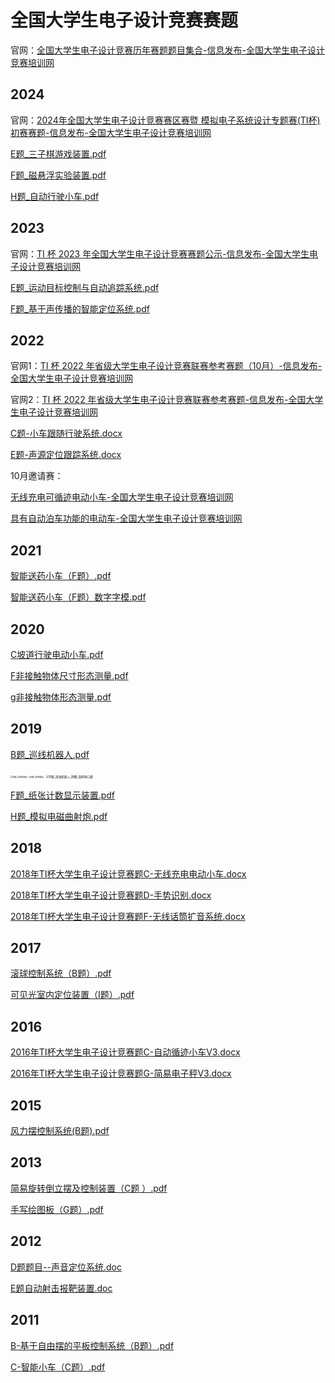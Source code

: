# 全国大学生电子设计竞赛赛题

官网：[全国大学生电子设计竞赛历年赛题题目集合-信息发布-全国大学生电子设计竞赛培训网](https://www.nuedc-training.com.cn/index/news/details/new_id/323)

## 2024

官网：[2024年全国大学生电子设计竞赛赛区赛暨 模拟电子系统设计专题赛(TI杯)初赛赛题-信息发布-全国大学生电子设计竞赛培训网](https://www.nuedc-training.com.cn/index/news/details/new_id/329)

 [E题_三子棋游戏装置.pdf](/docs/历年电赛赛题_localdata/E题_三子棋游戏装置.pdf) 

 [F题_磁悬浮实验装置.pdf](/docs/历年电赛赛题_localdata/F题_磁悬浮实验装置.pdf) 

 [H题_自动行驶小车.pdf](/docs/历年电赛赛题_localdata/H题_自动行驶小车.pdf) 

## 2023

官网：[TI 杯 2023 年全国大学生电子设计竞赛赛题公示-信息发布-全国大学生电子设计竞赛培训网](https://www.nuedc-training.com.cn/index/news/details/new_id/310)

 [E题_运动目标控制与自动追踪系统.pdf](/docs/历年电赛赛题_localdata/E题_运动目标控制与自动追踪系统.pdf) 

 [F题_基于声传播的智能定位系统.pdf](/docs/历年电赛赛题_localdata/F题_基于声传播的智能定位系统.pdf) 

## 2022

官网1：[TI 杯 2022 年省级大学生电子设计竞赛联赛参考赛题（10月）-信息发布-全国大学生电子设计竞赛培训网](https://www.nuedc-training.com.cn/index/news/details/new_id/299)

官网2：[TI 杯 2022 年省级大学生电子设计竞赛联赛参考赛题-信息发布-全国大学生电子设计竞赛培训网](https://www.nuedc-training.com.cn/index/news/details/new_id/297)

 [C题-小车跟随行驶系统.docx](/docs/历年电赛赛题_localdata/C题-小车跟随行驶系统.docx) 

 [E题-声源定位跟踪系统.docx](/docs/历年电赛赛题_localdata/E题-声源定位跟踪系统.docx) 

10月邀请赛：

[无线充电可循迹电动小车-全国大学生电子设计竞赛培训网](https://res.nuedc-training.com.cn/topic/2022/topic_79.html)

[具有自动泊车功能的电动车-全国大学生电子设计竞赛培训网](https://res.nuedc-training.com.cn/topic/2022/topic_80.html)

## 2021

 [智能送药小车（F题）.pdf](/docs/历年电赛赛题_localdata/智能送药小车（F题）.pdf) 

 [智能送药小车（F题）数字字模.pdf](/docs/历年电赛赛题_localdata/智能送药小车（F题）数字字模.pdf) 

## 2020

 [C坡道行驶电动小车.pdf](/docs/历年电赛赛题_localdata/C坡道行驶电动小车.pdf) 

 [F非接触物体尺寸形态测量.pdf](/docs/历年电赛赛题_localdata/F非接触物体尺寸形态测量.pdf) 

 [g非接触物体形态测量.pdf](/docs/历年电赛赛题_localdata/g非接触物体形态测量.pdf) 

## 2019

 [B题_巡线机器人.pdf](/docs/历年电赛赛题_localdata/B题_巡线机器人.pdf) 

<img src="/docs/历年电赛赛题_localdata/B题_巡线机器人_附图_场地铺设.jpg" alt="B题_巡线机器人_附图_场地铺设" style="zoom: 25%;" />

<img src="/docs/历年电赛赛题_localdata/B题_巡线机器人_附图_悬停同心圆.jpg" alt="B题_巡线机器人_附图_悬停同心圆" style="zoom:33%;" />

 [F题_纸张计数显示装置.pdf](/docs/历年电赛赛题_localdata/F题_纸张计数显示装置.pdf) 

 [H题_模拟电磁曲射炮.pdf](/docs/历年电赛赛题_localdata/H题_模拟电磁曲射炮.pdf) 

## 2018

 [2018年TI杯大学生电子设计竞赛题C-无线充电电动小车.docx](/docs/历年电赛赛题_localdata/2018年TI杯大学生电子设计竞赛题C-无线充电电动小车.docx) 

 [2018年TI杯大学生电子设计竞赛题D-手势识别.docx](/docs/历年电赛赛题_localdata/2018年TI杯大学生电子设计竞赛题D-手势识别.docx) 

 [2018年TI杯大学生电子设计竞赛题F-无线话筒扩音系统.docx](/docs/历年电赛赛题_localdata/2018年TI杯大学生电子设计竞赛题F-无线话筒扩音系统.docx) 

## 2017

 [滚球控制系统（B题）.pdf](/docs/历年电赛赛题_localdata/滚球控制系统（B题）.pdf) 

 [可见光室内定位装置（I题）.pdf](/docs/历年电赛赛题_localdata/可见光室内定位装置（I题）.pdf) 

## 2016

 [2016年TI杯大学生电子设计竞赛题C-自动循迹小车V3.docx](/docs/历年电赛赛题_localdata/2016年TI杯大学生电子设计竞赛题C-自动循迹小车V3.docx) 

 [2016年TI杯大学生电子设计竞赛题G-简易电子秤V3.docx](/docs/历年电赛赛题_localdata/2016年TI杯大学生电子设计竞赛题G-简易电子秤V3.docx) 

## 2015

 [风力摆控制系统(B题).pdf](/docs/历年电赛赛题_localdata/风力摆控制系统(B题).pdf) 

## 2013

 [简易旋转倒立摆及控制装置（C题 ）.pdf](/docs/历年电赛赛题_localdata/简易旋转倒立摆及控制装置（C题）.pdf) 

 [手写绘图板（G题）.pdf](/docs/历年电赛赛题_localdata/手写绘图板（G题）.pdf) 

## 2012

 [D题题目--声音定位系统.doc](/docs/历年电赛赛题_localdata/D题题目--声音定位系统.doc) 

 [E题自动射击报靶装置.doc](/docs/历年电赛赛题_localdata/E题自动射击报靶装置.doc) 

## 2011

 [B-基于自由摆的平板控制系统（B题）.pdf](/docs/历年电赛赛题_localdata/B-基于自由摆的平板控制系统（B题）.pdf) 

 [C-智能小车（C题）.pdf](/docs/历年电赛赛题_localdata/C-智能小车（C题）.pdf) 